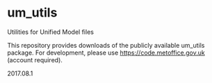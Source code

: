 # um_utils 
Utilities for Unified Model files

This repository provides downloads of the publicly available um_utils package. For development, please use https://code.metoffice.gov.uk (account required).

2017.08.1
